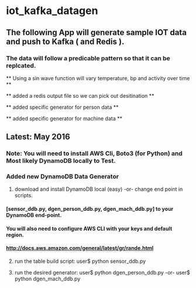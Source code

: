 # iot_kafka_datagen
## The following App will generate sample IOT data and push to Kafka ( and Redis ). ##
### The data will follow a predicable pattern so that it can be replcated. ###
** Using a sin wave function will vary temperature, bp and activity over time **

** added a redis output file so we can pick out desitination **

** added specific generator for person data **

** added specific generator for machine data **

## Latest: May 2016  
### Note: You will need to install AWS Cli, Boto3 (for Python) and Most likely DynamoDB locally to Test.
### Added new DynamoDB Data Generator
1) download and install DynamoDB local (easy) -or- change end point in scripts.
#### [sensor_ddb.py, dgen_person_ddb.py, dgen_mach_ddb.py] to your DynamoDB end-point.
#### You will also need to configure AWS CLI with your keys and default region.
#### http://docs.aws.amazon.com/general/latest/gr/rande.html

2) run the table build script: user$ python sensor_ddb.py

3) run the desired generator: user$ python dgen_person_ddb.py  -or- user$ python dgen_mach_ddb.py
